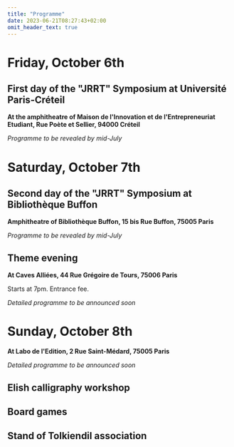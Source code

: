 ```yaml
---
title: "Programme"
date: 2023-06-21T08:27:43+02:00
omit_header_text: true
---
```


# Friday, October 6th
## First day of the "JRRT" Symposium at Université Paris-Créteil
**At the amphitheatre of Maison de l'Innovation et de l'Entrepreneuriat Etudiant, Rue Poète et Sellier, 94000 Créteil**

*Programme to be revealed by mid-July*

# Saturday, October 7th 
## Second day of the "JRRT" Symposium at Bibliothèque Buffon
**Amphitheatre of Bibliothèque Buffon, 15 bis Rue Buffon, 75005 Paris**

*Programme to be revealed by mid-July*

## Theme evening
**At Caves Alliées, 44 Rue Grégoire de Tours, 75006 Paris**

Starts at 7pm. Entrance fee.

*Detailed programme to be announced soon*

# Sunday, October 8th
**At Labo de l'Edition, 2 Rue Saint-Médard, 75005 Paris**

*Detailed programme to be announced soon*

## Elish calligraphy workshop
## Board games
## Stand of Tolkiendil association
